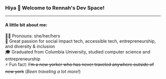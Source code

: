 ### Hiya 👋 Welcome to Rennah's Dev Space!
-----
#### A little bit about me:
👧🏻 Pronouns: she/her/hers<br>
💖 Great passion for social impact tech, accessible tech, entrepreneurship, and diversity & inclusion<br>
🎓 Graduated from Columbia University, studied computer science and entrepreneurship<br>
⚡ Fun fact: <s>I'm a new yorker who has never traveled anywhere outside of new york</s> (_Been traveling a lot more!_)<br>

<!--
[![Rennah's github stats](https://github-readme-stats.vercel.app/api?username=rennahweng&count_private=true&show_icons=true&hide=stars,issues&theme=dracula)](https://github.com/rennahweng/github-readme-stats)
-->
